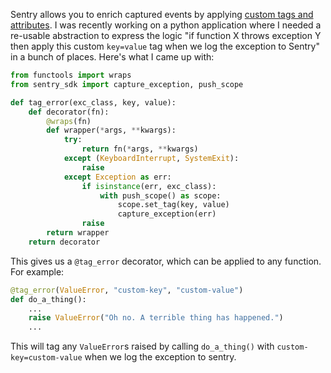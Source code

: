 <!--
.. title: Adding a custom tag to a Sentry event
.. slug: sentry-decorator
.. date: 2023-05-29 00:00:00
.. tags: python
.. category: 
.. link: 
.. description: 
.. type: text
-->

Sentry allows you to enrich captured events by applying
[custom tags and attributes](https://docs.sentry.io/product/sentry-basics/integrate-backend/capturing-errors/#enriching-your-event-data).
I was recently working on a python application where I needed a re-usable
abstraction to express the logic "if function X throws exception Y
then apply this custom `key=value` tag when we log the exception to Sentry"
in a bunch of places. Here's what I came up with:

```py
from functools import wraps
from sentry_sdk import capture_exception, push_scope

def tag_error(exc_class, key, value):
    def decorator(fn):
        @wraps(fn)
        def wrapper(*args, **kwargs):
            try:
                return fn(*args, **kwargs)
            except (KeyboardInterrupt, SystemExit):
                raise
            except Exception as err:
                if isinstance(err, exc_class):
                    with push_scope() as scope:
                        scope.set_tag(key, value)
                        capture_exception(err)
                raise
        return wrapper
    return decorator
```

This gives us a `@tag_error` decorator, which can be applied to any function. For example:


```py
@tag_error(ValueError, "custom-key", "custom-value")
def do_a_thing():
    ...
    raise ValueError("Oh no. A terrible thing has happened.")
    ...
```

This will tag any `ValueError`s raised by calling `do_a_thing()` with
`custom-key=custom-value` when we log the exception to sentry.
